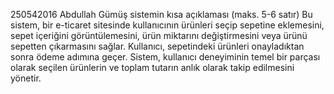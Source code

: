 250542016
Abdullah Gümüş
sistemin kısa açıklaması (maks. 5-6 satır)
Bu sistem, bir e-ticaret sitesinde kullanıcının ürünleri seçip sepetine eklemesini, sepet içeriğini görüntülemesini, ürün miktarını değiştirmesini veya ürünü sepetten çıkarmasını sağlar. Kullanıcı, sepetindeki ürünleri onayladıktan sonra ödeme adımına geçer. Sistem, kullanıcı deneyiminin temel bir parçası olarak seçilen ürünlerin ve toplam tutarın anlık olarak takip edilmesini yönetir.
